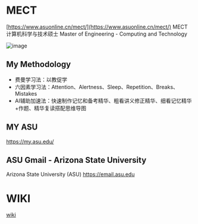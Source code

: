 # MECT

[https://www.asuonline.cn/mect/](https://www.asuonline.cn/mect/)
MECT 计算机科学与技术硕士
Master of Engineering - Computing and Technology

![image](https://github.com/user-attachments/assets/e1727bb9-db35-46fe-8f2f-e8120ac02bad)

## My Methodology

- 费曼学习法：以教促学
- 六因素学习法：Attention、Alertness、Sleep、Repetition、Breaks、Mistakes
- AI辅助加速法：快速制作记忆和备考精华、粗看讲义修正精华、细看记忆精华+作题、精华复读搭配思维导图

## MY ASU

https://my.asu.edu/

## ASU Gmail - Arizona State University
Arizona State University (ASU)
https://email.asu.edu

# WIKI

[wiki](/wanjochan/asu/wiki)
